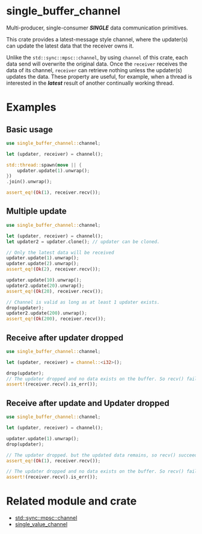# single_buffer_channel
Multi-producer, single-consumer ***SINGLE*** data communication primitives.

This crate provides a latest-message style channel, where the updater(s) can update the latest data that the receiver owns it.

Unlike the `std::sync::mpsc::channel`, by using `channel` of this crate, each data send will overwrite the original data.
Once the `receiver` receives the data of its channel, `receiver` can retrieve nothing unless the updater(s) updates the data.
These property are useful, for example, when a thread is interested in the ***latest*** result of another continually working thread.

# Examples
## Basic usage
```rust
use single_buffer_channel::channel;

let (updater, receiver) = channel();

std::thread::spawn(move || {
    updater.update(1).unwrap();
})
.join().unwrap();

assert_eq!(Ok(1), receiver.recv());
```
## Multiple update
```rust
use single_buffer_channel::channel;

let (updater, receiver) = channel();
let updater2 = updater.clone(); // updater can be cloned.

// Only the latest data will be received
updater.update(1).unwrap();
updater.update(2).unwrap();
assert_eq!(Ok(2), receiver.recv());

updater.update(10).unwrap();
updater2.update(20).unwrap();
assert_eq!(Ok(20), receiver.recv());

// Channel is valid as long as at least 1 updater exists.
drop(updater);
updater2.update(200).unwrap();
assert_eq!(Ok(200), receiver.recv());
```
## Receive after updater dropped
```rust
use single_buffer_channel::channel;

let (updater, receiver) = channel::<i32>();

drop(updater);
// The updater dropped and no data exists on the buffer. So recv() fails.
assert!(receiver.recv().is_err());
```
## Receive after update and Updater dropped
```rust
use single_buffer_channel::channel;

let (updater, receiver) = channel();

updater.update(1).unwrap();
drop(updater);

// The updater dropped. but the updated data remains, so recv() succeeds.
assert_eq!(Ok(1), receiver.recv());

// The updater dropped and no data exists on the buffer. So recv() fails.
assert!(receiver.recv().is_err());
```

# Related module and crate
- [std::sync::mpsc::channel](https://doc.rust-lang.org/std/sync/mpsc/index.html)
- [single_value_channel](https://crates.io/crates/single_value_channel)
